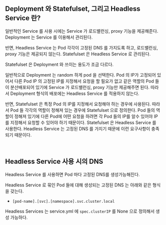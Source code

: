 ## Deployment 와 Statefulset, 그리고 Headless Service 란?

일반적인 Service 를 사용 시에는 Service 가 로드밸런싱, proxy 기능을 제공해준다. Deployment 는 Service 를 이용해서 관리된다.<br>

반면, Headless Service 는 Pod 각각이 고정된 DNS 를 가지도록 하고, 로드밸런싱, proxy 기능은 제공되지 않는다. Statefulset 은 Headless Service 로 관리된다.<br>

Statefulset 은 Deployment 와 쓰이는 용도가 조금 다르다.<br>

일반적으로 Deployment 는 random 하게 pod 을 선택한다. Pod 의 IP가 고정되어 있어서 다른 Pod IP 의 고정된 IP를 지정해서 요청을 할 필요가 없고 같은 역할의 Pod 들이 분산배포되어 있기에 Service 가 로드밸런싱, proxy 기능만 제공해주면 된다. 따라서 Deployment 형식의 배포에는 Headless Service 를 적용하지 않는다.<br>

반면, Statefulset 은 특정 Pod 의 IP를 지정해서 요청해야 하는 경우에 사용된다. 따라서 Pod 들 각각의 역할이 정해져 있는 경우에 Statefulset 으로 정의한다. Pod 들의 역할이 정해져 있기에 다른 Pod에 어떤 요청을 하려면 각 Pod 들의 IP를 알수 있어야 IP를 지정해서 요청할 수 있어야 하기 때문이다.  Statefulset 은 Headless Service 를 사용한다. Headless Service 는 고정된 DNS 를 가지기 때문에 이런 요구사항이 충족되기 때문이다.<br>

<br>



## Headless Service 사용 시의 DNS

Headless Service 를 사용하면 Pod 마다 고정된 DNS를 생성가능해진다.

Headless Service 로 묶인 Pod 들에 대해 생성되는 고정된 DNS 는 아래와 같은 형식을 갖는다.

- `[pod-name].[svc].[namespace].svc.cluster.local`

Headless Services 는 service.yml 에 `spec.clusterIP` 를 None 으로 정의해서 생성 가능하다.



